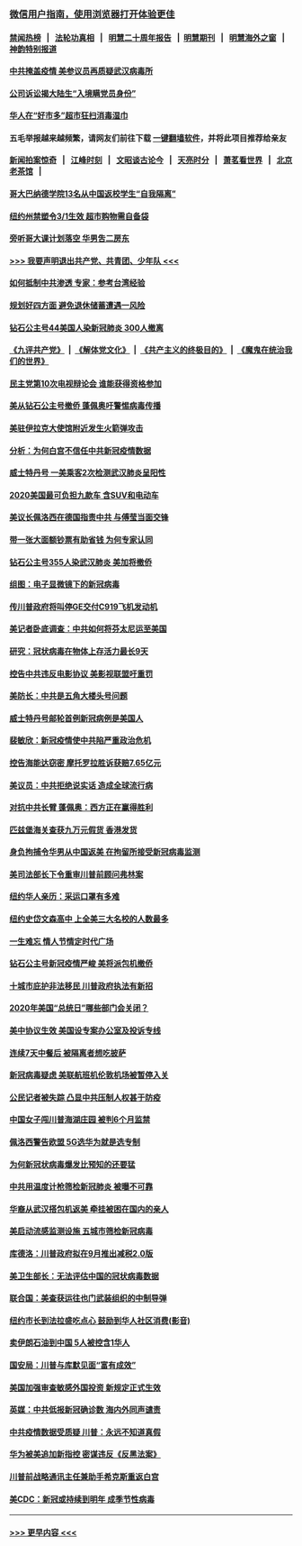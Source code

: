 ### [微信用户指南，使用浏览器打开体验更佳](https://github.com/gfw-breaker/banned-news1/blob/master/indexes/wechat-guide.md?t=0)
#### [禁闻热榜](热点新闻.md?t=0)  &nbsp;&nbsp;|&nbsp;&nbsp; [法轮功真相](https://github.com/gfw-breaker/truth/blob/master/README.md?t=0) &nbsp;&nbsp;|&nbsp;&nbsp; [明慧二十周年报告](https://github.com/gfw-breaker/mh-reports/blob/master/README.md?t=0) &nbsp;&nbsp;|&nbsp;&nbsp;[明慧期刊](https://github.com/gfw-breaker/mh-qikan) &nbsp;&nbsp;|&nbsp;&nbsp; [明慧海外之窗](https://github.com/gfw-breaker/mh-news/blob/master/README.md?t=0) &nbsp;&nbsp;|&nbsp;&nbsp; [神韵特别报道](https://github.com/gfw-breaker/mh-news/blob/master/shenyun.md?t=0)
#### [中共掩盖疫情 美参议员再质疑武汉病毒所](../pages/nsc412/n11874344.md?t=02171744) 
#### [公司诉讼揭大陆生“入境瞒党员身份”](../pages/nsc412/n11874419.md?t=02171744) 
#### [华人在“好市多”超市狂扫消毒湿巾](../pages/nsc412/n11874413.md?t=02171744) 
#### 五毛举报越来越频繁，请网友们前往下载 [一键翻墙软件](https://github.com/gfw-breaker/ssr-accounts)，并将此项目推荐给亲友
#### [新闻拍案惊奇](https://github.com/gfw-breaker/banned-news1/blob/master/pages/link4.md) &nbsp;&nbsp;|&nbsp;&nbsp; [江峰时刻](https://github.com/gfw-breaker/banned-news1/blob/master/pages/link4.md) &nbsp;&nbsp;|&nbsp;&nbsp; [文昭谈古论今](https://github.com/gfw-breaker/banned-news1/blob/master/pages/link4.md) &nbsp;&nbsp;|&nbsp;&nbsp; [天亮时分](https://github.com/gfw-breaker/banned-news1/blob/master/pages/link4.md) &nbsp;&nbsp;|&nbsp;&nbsp; [萧茗看世界](https://github.com/gfw-breaker/banned-news1/blob/master/pages/link4.md) &nbsp;&nbsp;|&nbsp;&nbsp; [北京老茶馆](https://github.com/gfw-breaker/banned-news1/blob/master/pages/link4.md) &nbsp;&nbsp;|&nbsp;&nbsp; 
#### [哥大巴纳德学院13名从中国返校学生“自我隔离”](../pages/nsc412/n11874416.md?t=02171744) 
#### [纽约州禁塑令3/1生效  超市购物需自备袋](../pages/nsc412/n11874373.md?t=02171744) 
#### [旁听哥大课计划落空  华男吿二房东](../pages/nsc412/n11874380.md?t=02171744) 
#### [>>> 我要声明退出共产党、共青团、少年队 <<<](https://github.com/begood0513/goodnews/blob/master/quit/letter.md) 
#### [如何抵制中共渗透 专家：参考台湾经验](../pages/nsc412/n11874101.md?t=02171744) 
#### [规划好四方面 避免退休储蓄遭遇一风险](../pages/nsc412/n11862800.md?t=02171744) 
#### [钻石公主号44美国人染新冠肺炎 300人撤离](../pages/nsc412/n11873826.md?t=02171744) 
#### [《九评共产党》](https://github.com/begood0513/9ping.md/blob/master/README.md) &nbsp;|&nbsp; [《解体党文化》](../../../../jtdwh.md/blob/master/README.md)  &nbsp;|&nbsp; [《共产主义的终极目的》](../../../../gczydzjmd.md/blob/master/README.md) &nbsp;|&nbsp; [《魔鬼在统治我们的世界》](../../../../mgztzwmdsj.md/blob/master/README.md) 
#### [民主党第10次电视辩论会 谁能获得资格参加](../pages/nsc412/n11873552.md?t=02171744) 
#### [美从钻石公主号撤侨 蓬佩奥吁警惕病毒传播](../pages/nsc412/n11873617.md?t=02171744) 
#### [美驻伊拉克大使馆附近发生火箭弹攻击](../pages/nsc412/n11873428.md?t=02171744) 
#### [分析：为何白宫不信任中共新冠疫情数据](../pages/nsc412/n11872473.md?t=02171744) 
#### [威士特丹号 一美乘客2次检测武汉肺炎呈阳性](../pages/nsc412/n11873169.md?t=02171744) 
#### [2020美国最可负担九款车 含SUV和电动车](../pages/nsc412/n11860334.md?t=02171744) 
#### [美议长佩洛西在德国指责中共 与傅莹当面交锋](../pages/nsc412/n11872375.md?t=02171744) 
#### [带一张大面额钞票有助省钱 为何专家认同](../pages/nsc412/n11870166.md?t=02171744) 
#### [钻石公主号355人染武汉肺炎 美加将撤侨](../pages/nsc412/n11872392.md?t=02171744) 
#### [组图：电子显微镜下的新冠病毒](../pages/nsc412/n11872057.md?t=02171744) 
#### [传川普政府将叫停GE交付C919飞机发动机](../pages/nsc412/n11871600.md?t=02171744) 
#### [美记者卧底调查：中共如何将芬太尼运至美国](../pages/nsc412/n11871821.md?t=02171744) 
#### [研究：冠状病毒在物体上存活力最长9天](../pages/nsc412/n11871871.md?t=02171744) 
#### [控告中共违反电影协议 美影视联盟吁重罚](../pages/nsc412/n11871820.md?t=02171744) 
#### [美防长：中共是五角大楼头号问题](../pages/nsc412/n11871768.md?t=02171744) 
#### [威士特丹号邮轮首例新冠病例是美国人](../pages/nsc412/n11871731.md?t=02171744) 
#### [裴敏欣：新冠疫情使中共陷严重政治危机](../pages/nsc412/n11871514.md?t=02171744) 
#### [控告海能达窃密 摩托罗拉胜诉获赔7.65亿元](../pages/nsc412/n11871594.md?t=02171744) 
#### [美议员：中共拒绝说实话 造成全球流行病](../pages/nsc412/n11871582.md?t=02171744) 
#### [对抗中共长臂 蓬佩奥：西方正在赢得胜利](../pages/nsc412/n11871500.md?t=02171744) 
#### [匹兹堡海关查获九万元假货 香港发货](../pages/nsc412/n11870716.md?t=02171744) 
#### [身负拘捕令华男从中国返美  在拘留所接受新冠病毒监测](../pages/nsc412/n11870710.md?t=02171744) 
#### [美司法部长下令重审川普前顾问弗林案](../pages/nsc412/n11870258.md?t=02171744) 
#### [纽约华人亲历：采运口罩有多难](../pages/nsc412/n11870531.md?t=02171744) 
#### [纽约史岱文森高中  上全美三大名校的人数最多](../pages/nsc412/n11870557.md?t=02171744) 
#### [一生难忘 情人节情定时代广场](../pages/nsc412/n11870536.md?t=02171744) 
#### [钻石公主号新冠疫情严峻 美将派包机撤侨](../pages/nsc412/n11870505.md?t=02171744) 
#### [十城市庇护非法移民 川普政府执法有新招](../pages/nsc412/n11870410.md?t=02171744) 
#### [2020年美国“总统日”哪些部门会关闭？](../pages/nsc412/n11870148.md?t=02171744) 
#### [美中协议生效 美国设专案办公室及投诉专线](../pages/nsc412/n11870266.md?t=02171744) 
#### [连续7天中餐后 被隔离者想吃披萨](../pages/nsc412/n11870243.md?t=02171744) 
#### [新冠病毒疑虑 美联航班机伦敦机场被暂停入关](../pages/nsc412/n11870015.md?t=02171744) 
#### [公民记者被失踪 凸显中共压制人权甚于防疫](../pages/nsc412/n11870042.md?t=02171744) 
#### [中国女子闯川普海湖庄园 被判6个月监禁](../pages/nsc412/n11869919.md?t=02171744) 
#### [佩洛西警告欧盟 5G选华为就是选专制](../pages/nsc412/n11869898.md?t=02171744) 
#### [为何新冠状病毒爆发比预知的还要猛](../pages/nsc412/n11869828.md?t=02171744) 
#### [中共用温度计枪筛检新冠肺炎 被曝不可靠](../pages/nsc412/n11869707.md?t=02171744) 
#### [华裔从武汉搭包机返美 牵挂被困在国内的亲人](../pages/nsc412/n11869711.md?t=02171744) 
#### [美启动流感监测设施 五城市筛检新冠病毒](../pages/nsc412/n11869689.md?t=02171744) 
#### [库德洛：川普政府拟在9月推出减税2.0版](../pages/nsc412/n11869627.md?t=02171744) 
#### [美卫生部长：无法评估中国的冠状病毒数据](../pages/nsc412/n11869301.md?t=02171744) 
#### [联合国：美查获运往也门武装组织的中制导弹](../pages/nsc412/n11868677.md?t=02171744) 
#### [纽约市长到法拉盛吃点心  鼓励到华人社区消费(影音)](../pages/nsc412/n11868197.md?t=02171744) 
#### [卖伊朗石油到中国  5人被控含1华人](../pages/nsc412/n11867988.md?t=02171744) 
#### [国安局：川普与库默见面“富有成效”](../pages/nsc412/n11867976.md?t=02171744) 
#### [美国加强审查敏感外国投资 新规定正式生效](../pages/nsc412/n11868041.md?t=02171744) 
#### [英媒：中共低报新冠确诊数 海内外同声谴责](../pages/nsc412/n11867421.md?t=02171744) 
#### [中共疫情数据受质疑 川普：永远不知道真假](../pages/nsc412/n11867195.md?t=02171744) 
#### [华为被美追加新指控 密谋违反《反黑法案》](../pages/nsc412/n11867191.md?t=02171744) 
#### [川普前战略通讯主任兼助手希克斯重返白宫](../pages/nsc412/n11867104.md?t=02171744) 
#### [美CDC：新冠或持续到明年 成季节性病毒](../pages/nsc412/n11867279.md?t=02171744) 

----
#### [ >>> 更早内容 <<< ](../indexes/nsc412-earlier.md)

